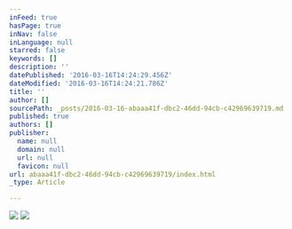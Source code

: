 ```yaml
---
inFeed: true
hasPage: true
inNav: false
inLanguage: null
starred: false
keywords: []
description: ''
datePublished: '2016-03-16T14:24:29.456Z'
dateModified: '2016-03-16T14:24:21.786Z'
title: ''
author: []
sourcePath: _posts/2016-03-16-abaaa41f-dbc2-46dd-94cb-c42969639719.md
published: true
authors: []
publisher:
  name: null
  domain: null
  url: null
  favicon: null
url: abaaa41f-dbc2-46dd-94cb-c42969639719/index.html
_type: Article

---
```

![](https://the-grid-user-content.s3-us-west-2.amazonaws.com/7f442901-abfc-4057-8de7-8b1130486eeb.jpg)
![](https://the-grid-user-content.s3-us-west-2.amazonaws.com/d99dca10-18e4-4ddc-985a-94899ec90068.jpg)